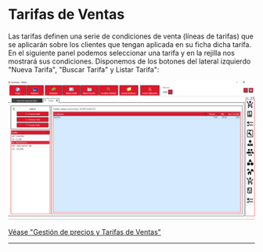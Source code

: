 # Tarifas de Ventas

Las tarifas definen una serie de condiciones de venta (líneas de tarifas) que se aplicarán sobre los clientes que tengan aplicada en su ficha dicha tarifa. En el siguiente panel podemos seleccionar una tarifa y en la rejilla nos mostrará sus condiciones. Disponemos de los botones del lateral izquierdo "Nueva Tarifa", "Buscar Tarifa" y Listar Tarifa":

![](<../../.gitbook/assets/image (536).png>)

[Véase "Gestión de precios y Tarifas de Ventas"](articulos/gestion-de-precios-y-tarifas-de-ventas.md)

***

